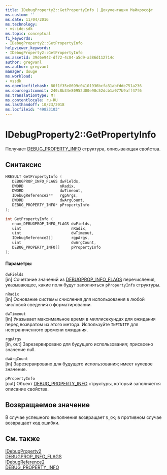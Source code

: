 ```yaml
---
title: IDebugProperty2::GetPropertyInfo | Документация Майкрософт
ms.custom: ''
ms.date: 11/04/2016
ms.technology:
- vs-ide-sdk
ms.topic: conceptual
f1_keywords:
- IDebugProperty2::GetPropertyInfo
helpviewer_keywords:
- IDebugProperty2::GetPropertyInfo
ms.assetid: 39d6e942-df72-4c84-a5d9-a386d112714c
author: gregvanl
ms.author: gregvanl
manager: douge
ms.workload:
- vssdk
ms.openlocfilehash: 80f1f35e8699c04101936bcfa31abfdde751a236
ms.sourcegitcommit: 240c8b34e80952d00e90c52dcb1a077b9aff47f6
ms.translationtype: MT
ms.contentlocale: ru-RU
ms.lasthandoff: 10/23/2018
ms.locfileid: "49823103"
---
```

# <a name="idebugproperty2getpropertyinfo"></a>IDebugProperty2::GetPropertyInfo
Получает [DEBUG_PROPERTY_INFO](../../../extensibility/debugger/reference/debug-property-info.md) структура, описывающая свойства.  
  
## <a name="syntax"></a>Синтаксис  
  
```cpp  
HRESULT GetPropertyInfo (   
   DEBUGPROP_INFO_FLAGS dwFields,  
   DWORD                nRadix,  
   DWORD                dwTimeout,  
   IDebugReference2**   rgpArgs,  
   DWORD                dwArgCount,  
   DEBUG_PROPERTY_INFO* pPropertyInfo  
);  
```  
  
```cpp  
int GetPropertyInfo (   
   enum_DEBUGPROP_INFO_FLAGS dwFields,  
   uint                      nRadix,  
   uint                      dwTimeout,  
   IDebugReference2[]        rgpArgs,  
   uint                      dwArgCount,  
   DEBUG_PROPERTY_INFO[]     pPropertyInfo  
);  
```  
  
#### <a name="parameters"></a>Параметры  
 `dwFields`  
 [in] Сочетание значений из [DEBUGPROP_INFO_FLAGS](../../../extensibility/debugger/reference/debugprop-info-flags.md) перечисления, указывающее, какие поля будут заполняться `pPropertyInfo` структуры.  
  
 `nRadix`  
 [in] Основание системы счисления для использования в любой числовой сведения о форматировании.  
  
 `dwTimeout`  
 [in] Указывает максимальное время в миллисекундах для ожидания перед возвратом из этого метода. Используйте `INFINITE` для неограниченного времени ожидания.  
  
 `rgpArgs`  
 [in, out] Зарезервировано для будущего использования; присвоено значение null.  
  
 `dwArgCount`  
 [in] Зарезервировано для будущего использования; имеет нулевое значение.  
  
 `pPropertyInfo`  
 [out] Объект [DEBUG_PROPERTY_INFO](../../../extensibility/debugger/reference/debug-property-info.md) структуры, который заполняется описание свойства.  
  
## <a name="return-value"></a>Возвращаемое значение  
 В случае успешного выполнения возвращает `S_OK`; в противном случае возвращает код ошибки.  
  
## <a name="see-also"></a>См. также  
 [IDebugProperty2](../../../extensibility/debugger/reference/idebugproperty2.md)   
 [DEBUGPROP_INFO_FLAGS](../../../extensibility/debugger/reference/debugprop-info-flags.md)   
 [IDebugReference2](../../../extensibility/debugger/reference/idebugreference2.md)   
 [DEBUG_PROPERTY_INFO](../../../extensibility/debugger/reference/debug-property-info.md)